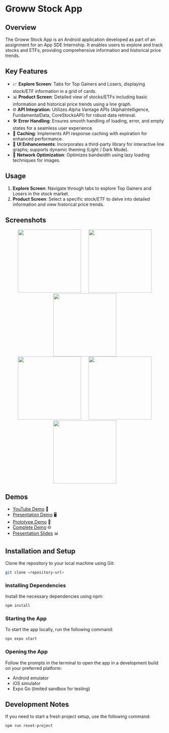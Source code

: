 

# Groww Stock App

## Overview

The Groww Stock App is an Android application developed as part of an assignment for an App SDE Internship. It enables users to explore and track stocks and ETFs, providing comprehensive information and historical price trends.

## Key Features

- 📈 **Explore Screen**: Tabs for Top Gainers and Losers, displaying stock/ETF information in a grid of cards.
- 📊 **Product Screen**: Detailed view of stocks/ETFs including basic information and historical price trends using a line graph.
- 🌐 **API Integration**: Utilizes Alpha Vantage APIs (AlphaIntelligence, FundamentalData, CoreStocksAPI) for robust data retrieval.
- 🛠️ **Error Handling**: Ensures smooth handling of loading, error, and empty states for a seamless user experience.
- 🔄 **Caching**: Implements API response caching with expiration for enhanced performance.
- 🎨 **UI Enhancements**: Incorporates a third-party library for interactive line graphs; supports dynamic theming (Light / Dark Mode).
- 📡 **Network Optimization**: Optimizes bandwidth using lazy loading techniques for images.

## Usage

1. **Explore Screen**: Navigate through tabs to explore Top Gainers and Losers in the stock market.
2. **Product Screen**: Select a specific stock/ETF to delve into detailed information and view historical price trends.

## Screenshots 

<div align="center">
    <img src="https://github.com/user-attachments/assets/6ef7de0f-9975-4b7c-8413-93071b4866e3" width="200" hspace="10">
    <img src="https://github.com/user-attachments/assets/08f9e130-7a58-45b5-9592-ba596d7e877f" width="200" hspace="10">
    <img src="https://github.com/user-attachments/assets/b2b33057-6295-4b58-ae41-e117ab30c9ef" width="200" hspace="10">
</div>

<div align="center">
    <img src="https://github.com/user-attachments/assets/5b2061dd-f0a7-4c39-9492-de941103a279" width="200" hspace="10">
    <img src="https://github.com/user-attachments/assets/144f7c83-bf47-4d87-a5ce-1f7ebf6d6f7c" width="200" hspace="10">
    <img src="https://github.com/user-attachments/assets/8b36b477-9689-4102-8aa8-f6ffeb6033f2" width="200" hspace="10">
</div>


## Demos

- [YouTube Demo](https://www.youtube.com/watch?v=WZzIhNmGfug) 📡
- [Presentation Demo](https://drive.google.com/file/d/1Amfb4ULktImNenVawxu3F8CJCSXDxxAg/view) 🖥️
- [Prototype Demo](https://drive.google.com/file/d/1j4vinIKZxyiNReVkm4Wx96GogKdJI6pe/view?usp=sharing) 📱
- [Complete Demo](https://new.express.adobe.com/id/urn:aaid:sc:AP:e5f7b802-24d4-46ad-872d-9de8becc3849?invite=true&promoid=Z2G1FQKR&mv=other) 🌐
- [Presentation Slides](https://docs.google.com/presentation/d/1dVuDBXXfh3HGBUE6VsdKaEp9-3rZSY_ZSv6aJFQx8gQ/edit?usp=sharing) 📊

## Installation and Setup


Clone the repository to your local machine using Git:

```bash
git clone <repository-url>
```

### Installing Dependencies

Install the necessary dependencies using npm:

```bash
npm install
```

### Starting the App

To start the app locally, run the following command:

```bash
npx expo start
```

### Opening the App

Follow the prompts in the terminal to open the app in a development build on your preferred platform:

- Android emulator
- iOS simulator
- Expo Go (limited sandbox for testing)

## Development Notes

If you need to start a fresh project setup, use the following command:

```bash
npm run reset-project
```


